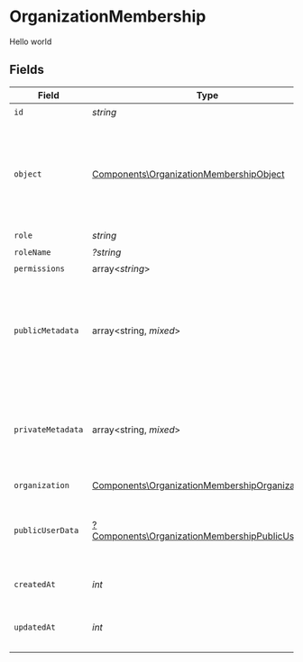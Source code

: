 # OrganizationMembership

Hello world


## Fields

| Field                                                                                                               | Type                                                                                                                | Required                                                                                                            | Description                                                                                                         |
| ------------------------------------------------------------------------------------------------------------------- | ------------------------------------------------------------------------------------------------------------------- | ------------------------------------------------------------------------------------------------------------------- | ------------------------------------------------------------------------------------------------------------------- |
| `id`                                                                                                                | *string*                                                                                                            | :heavy_check_mark:                                                                                                  | N/A                                                                                                                 |
| `object`                                                                                                            | [Components\OrganizationMembershipObject](../../Models/Components/OrganizationMembershipObject.md)                  | :heavy_check_mark:                                                                                                  | String representing the object's type. Objects of the same type share the same value.<br/>                          |
| `role`                                                                                                              | *string*                                                                                                            | :heavy_check_mark:                                                                                                  | N/A                                                                                                                 |
| `roleName`                                                                                                          | *?string*                                                                                                           | :heavy_minus_sign:                                                                                                  | N/A                                                                                                                 |
| `permissions`                                                                                                       | array<*string*>                                                                                                     | :heavy_check_mark:                                                                                                  | N/A                                                                                                                 |
| `publicMetadata`                                                                                                    | array<string, *mixed*>                                                                                              | :heavy_check_mark:                                                                                                  | Metadata saved on the organization membership, accessible from both Frontend and Backend APIs                       |
| `privateMetadata`                                                                                                   | array<string, *mixed*>                                                                                              | :heavy_minus_sign:                                                                                                  | Metadata saved on the organization membership, accessible only from the Backend API                                 |
| `organization`                                                                                                      | [Components\OrganizationMembershipOrganization](../../Models/Components/OrganizationMembershipOrganization.md)      | :heavy_check_mark:                                                                                                  | N/A                                                                                                                 |
| `publicUserData`                                                                                                    | [?Components\OrganizationMembershipPublicUserData](../../Models/Components/OrganizationMembershipPublicUserData.md) | :heavy_minus_sign:                                                                                                  | An organization membership with public user data populated                                                          |
| `createdAt`                                                                                                         | *int*                                                                                                               | :heavy_check_mark:                                                                                                  | Unix timestamp of creation.                                                                                         |
| `updatedAt`                                                                                                         | *int*                                                                                                               | :heavy_check_mark:                                                                                                  | Unix timestamp of last update.                                                                                      |
